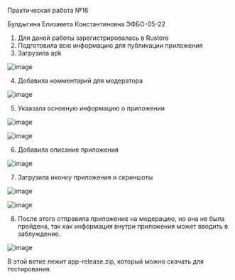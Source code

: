 Практическая работа №16


Булдыгина Елизавета Константиновна ЭФБО-05-22


1. Для даной работы зарегистрировалась в Rustore
2. Подготовила всю информацию для публикации приложения
3. Загрузила apk

![image](https://github.com/user-attachments/assets/a1749937-09cf-4396-80a4-f76be329c456)


4. Добавила комментарий для модератора


![image](https://github.com/user-attachments/assets/1ebefa0b-d3a7-408b-afd5-9c005fd4d1cd)


5. Укаазала основную информацию о приложении


![image](https://github.com/user-attachments/assets/2e7f85d1-0649-4d28-9734-83b265882d88)

![image](https://github.com/user-attachments/assets/85fd16ca-cca3-4c1b-b364-44d5844e32c4)


6. Добавила описание приложения


![image](https://github.com/user-attachments/assets/de5ae470-c68a-4993-ac5d-a60dbfcb7d21)
   

7. Загрузила иконку приложения и скриншоты


![image](https://github.com/user-attachments/assets/e0424086-b6c5-4bea-ba5d-e8a31a239fd5)

![image](https://github.com/user-attachments/assets/869c0557-9b2a-4945-9a12-a19c137f1fcb)


8. После этого отправила приложение на модерацию, но она не была пройдена, так как информация внутри приложения может вводить в заблуждение.

![image](https://github.com/user-attachments/assets/fe63c205-094b-408d-befd-8ff4517d8345)
   
В этой ветке лежит app-release.zip, который можно скачать для тестирования. 
